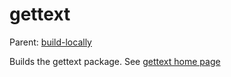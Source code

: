 gettext
========

Parent: [build-locally](../../README.md)

Builds the gettext package. See [gettext home page](http://www.gnu.org/software/gettext/)

